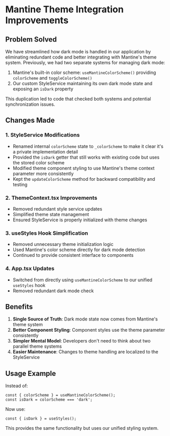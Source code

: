 # Mantine Theme Integration Improvements

## Problem Solved

We have streamlined how dark mode is handled in our application by eliminating redundant code and better integrating with Mantine's theme system. Previously, we had two separate systems for managing dark mode:

1. Mantine's built-in color scheme: `useMantineColorScheme()` providing `colorScheme` and `toggleColorScheme()`
2. Our custom StyleService maintaining its own dark mode state and exposing an `isDark` property

This duplication led to code that checked both systems and potential synchronization issues.

## Changes Made

### 1. StyleService Modifications

- Renamed internal `colorScheme` state to `_colorScheme` to make it clear it's a private implementation detail
- Provided the `isDark` getter that still works with existing code but uses the stored color scheme
- Modified theme component styling to use Mantine's theme context parameter more consistently
- Kept the `updateColorScheme` method for backward compatibility and testing

### 2. ThemeContext.tsx Improvements

- Removed redundant style service updates
- Simplified theme state management
- Ensured StyleService is properly initialized with theme changes

### 3. useStyles Hook Simplification

- Removed unnecessary theme initialization logic
- Used Mantine's color scheme directly for dark mode detection
- Continued to provide consistent interface to components

### 4. App.tsx Updates

- Switched from directly using `useMantineColorScheme` to our unified `useStyles` hook
- Removed redundant dark mode check

## Benefits

1. **Single Source of Truth**: Dark mode state now comes from Mantine's theme system
2. **Better Component Styling**: Component styles use the theme parameter consistently
3. **Simpler Mental Model**: Developers don't need to think about two parallel theme systems
4. **Easier Maintenance**: Changes to theme handling are localized to the StyleService

## Usage Example

Instead of:

```tsx
const { colorScheme } = useMantineColorScheme();
const isDark = colorScheme === 'dark';
```

Now use:

```tsx
const { isDark } = useStyles();
```

This provides the same functionality but uses our unified styling system.
